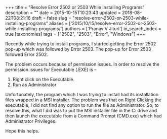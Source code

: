 +++
title = "Resolve Error 2502 or 2503 While Installing Programs"
description = ""
date = 2015-10-15T10:23:43
updated = 2018-08-22T08:21:16
draft = false
slug = "resolve-error-2502-or-2503-while-installing-programs"
aliases = ['2015/10/15/resolve-error-2502-or-2503-while-installing-programs/']
authors = ['Pranav V Jituri']
in_search_index = true
[taxonomies]
tags = ["2502", "2503", "Error", "Windows"]
+++


Recently while trying to install programs, I started getting the Error 2502 
pop-up which was followed by Error 2503. The pop-up for Error 2503 followed
Error 2502.

The problem occurs because of permission issues. In order to resolve the
permission issues for Executable (.EXE) is –

 1. Right click on the Executable.
 2. Run as Administrator

Unfortunately, the program which I was trying to install had its installation
files wrapped in a MSI installer. The problem was that on Right Clicking the
executable, I did not find any option to run the file as Administrator. So, to
resolve this, what I did was to put the MSI installer file in the C: drive and
then launch the executable from a Command Prompt (CMD.exe) which had
Administrator Privileges.

Hope this helps.